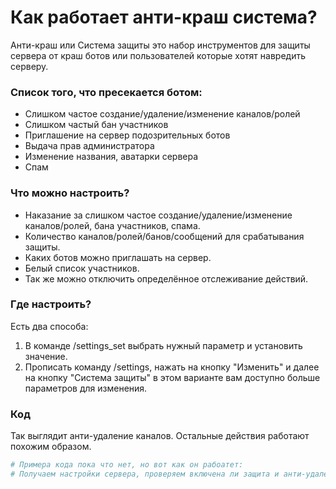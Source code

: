 # Как работает анти-краш система?
Анти-краш или Система защиты это набор инструментов для защиты сервера от краш ботов или пользователей которые хотят навредить серверу.

### Список того, что пресекается ботом:
+ Слишком частое создание/удаление/изменение каналов/ролей
+ Слишком частый бан участников
+ Приглашение на сервер подозрительных ботов
+ Выдача прав администратора
+ Изменение названия, аватарки сервера
+ Спам

### Что можно настроить?
+ Наказание за слишком частое создание/удаление/изменение каналов/ролей, бана участников, спама.
+ Количество каналов/ролей/банов/сообщений для срабатывания защиты.
+ Каких ботов можно приглашать на сервер.
+ Белый список участников.
+ Так же можно отключить определённое отслеживание действий.

### Где настроить?
Есть два способа:

1. В команде /settings_set выбрать нужный параметр и установить значение.
2. Прописать команду /settings, нажать на кнопку "Изменить" и далее на кнопку "Система защиты" в этом варианте вам доступно больше параметров для изменения.

### Код
Так выглядит анти-удаление каналов. Остальные действия работают похожим образом.

``` python
# Примера кода пока что нет, но вот как он рабоатет:
# Получаем настройки сервера, проверяем включена ли защита и анти-удаление каналов, находим кто сделал это, проверяем на овнера и нет ли его в белых списках, выдаём наказание или заносим в список.
```
